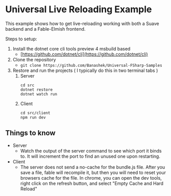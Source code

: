 # Universal Live Reloading Example

This example shows how to get live-reloading working with both a Suave backend and a Fable-Elmish frontend.

Steps to setup:

1. Install the dotnet core cli tools preview 4 msbuild based
    * [https://github.com/dotnet/cli](https://github.com/dotnet/cli)
2. Clone the repository
    * `git clone https://github.com/Banashek/Universal-FSharp-Samples`
3. Restore and run the projects ( I typically do this in two terminal tabs )
    1. Server
        ```
        cd src
        dotnet restore
        dotnet watch run
        ```
    2. Client
        ```
        cd src/client
        npm run dev
        ```
## Things to know
* Server
    * Watch the output of the server command to see which port it binds to. It will increment the port to find an unused one upon restarting.
* Client
    * The server does not send a no-cache for the bundle.js file. After you save a file, fable will recompile it, but then you will need to reset your browsers cache for the file. In chrome, you can open the dev tools, right click on the refresh button, and select "Empty Cache and Hard Reload"